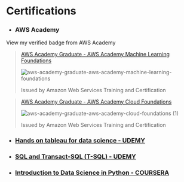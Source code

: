 # Certifications

- ### AWS Academy
View my verified badge from AWS Academy

> [AWS Academy Graduate - AWS Academy Machine Learning Foundations](https://www.credly.com/badges/3b241b52-5c90-42e3-930f-11ebfa9a0f38/public_url)
> 
> ![aws-academy-graduate-aws-academy-machine-learning-foundations](https://github.com/MUSKAN1903/Certifications/assets/70433658/69a404d4-9c50-4d50-a0ee-8694a8ce7616)
>
> Issued by Amazon Web Services Training and Certification

> [AWS Academy Graduate - AWS Academy Cloud Foundations](https://www.credly.com/badges/c86a0549-0603-4419-b245-909a23c57142/public_url)
> 
> ![aws-academy-graduate-aws-academy-cloud-foundations (1)](https://github.com/MUSKAN1903/Certifications/assets/70433658/f2863dce-3a60-4682-8c13-e69b98382c4d)
> 
> Issued by Amazon Web Services Training and Certification

- ### [Hands on tableau for data science - UDEMY](https://github.com/MUSKAN1903/Certifications/blob/main/Tableau_Udemy.pdf)
- ### [SQL and Transact-SQL (T-SQL) - UDEMY](https://github.com/MUSKAN1903/Certifications/blob/main/SQL%26T-SQL_UDEMY.pdf)
- ### [Introduction to Data Science in Python - COURSERA](https://coursera.org/share/32ebd4dac3e107e107e4f34f23087f63)

